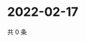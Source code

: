 # 2022-02-17

共 0 条

<!-- BEGIN WEIBO -->
<!-- 最后更新时间 Thu Feb 17 2022 07:09:11 GMT+0800 (China Standard Time) -->

<!-- END WEIBO -->
